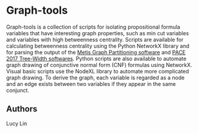 Graph-tools
===================
Graph-tools is a collection of scripts for isolating  propositional formula variables that have interesting graph properties, such as min cut variables and variables with high betweenness centrality. Scripts are available for calculating betweenness centrality using the Python NetworkX library and for parsing the output of the [Metis Graph Partitioning software](http://glaros.dtc.umn.edu/gkhome/taxonomy/term/60/0?page=19) and [PACE 2017 Tree-Width softwares](https://pacechallenge.wordpress.com/pace-2017/track-a-treewidth/). Python scripts are also available to automate graph drawing of conjunctive normal form (CNF) formulas using NetworkX. Visual basic scripts use the NodeXL library to automate more complicated graph drawing. To derive the graph, each variable is regarded as a node and an edge exists between two variables if they appear in the same conjunct.

## Authors
Lucy Lin

